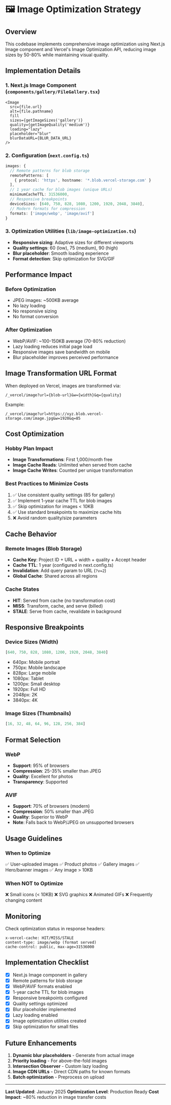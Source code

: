 # 🖼️ Image Optimization Strategy

## Overview

This codebase implements comprehensive image optimization using Next.js Image component and Vercel's Image Optimization API, reducing image sizes by 50-80% while maintaining visual quality.

## Implementation Details

### 1. **Next.js Image Component** (`components/gallery/FileGallery.tsx`)
```tsx
<Image
  src={file.url}
  alt={file.pathname}
  fill
  sizes={getImageSizes('gallery')}
  quality={getImageQuality('medium')}
  loading="lazy"
  placeholder="blur"
  blurDataURL={BLUR_DATA_URL}
/>
```

### 2. **Configuration** (`next.config.ts`)
```typescript
images: {
  // Remote patterns for blob storage
  remotePatterns: [
    { protocol: 'https', hostname: '*.blob.vercel-storage.com' }
  ],
  // 1 year cache for blob images (unique URLs)
  minimumCacheTTL: 31536000,
  // Responsive breakpoints
  deviceSizes: [640, 750, 828, 1080, 1200, 1920, 2048, 3840],
  // Modern formats for compression
  formats: ['image/webp', 'image/avif']
}
```

### 3. **Optimization Utilities** (`lib/image-optimization.ts`)
- **Responsive sizing**: Adaptive sizes for different viewports
- **Quality settings**: 60 (low), 75 (medium), 90 (high)
- **Blur placeholder**: Smooth loading experience
- **Format detection**: Skip optimization for SVG/GIF

## Performance Impact

### Before Optimization
- JPEG images: ~500KB average
- No lazy loading
- No responsive sizing
- No format conversion

### After Optimization
- WebP/AVIF: ~100-150KB average (70-80% reduction)
- Lazy loading reduces initial page load
- Responsive images save bandwidth on mobile
- Blur placeholder improves perceived performance

## Image Transformation URL Format

When deployed on Vercel, images are transformed via:
```
/_vercel/image?url={blob-url}&w={width}&q={quality}
```

Example:
```
/_vercel/image?url=https://xyz.blob.vercel-storage.com/image.jpg&w=1920&q=85
```

## Cost Optimization

### Hobby Plan Impact
- **Image Transformations**: First 1,000/month free
- **Image Cache Reads**: Unlimited when served from cache
- **Image Cache Writes**: Counted per unique transformation

### Best Practices to Minimize Costs
1. ✅ Use consistent quality settings (85 for gallery)
2. ✅ Implement 1-year cache TTL for blob images
3. ✅ Skip optimization for images < 10KB
4. ✅ Use standard breakpoints to maximize cache hits
5. ❌ Avoid random quality/size parameters

## Cache Behavior

### Remote Images (Blob Storage)
- **Cache Key**: Project ID + URL + width + quality + Accept header
- **Cache TTL**: 1 year (configured in next.config.ts)
- **Invalidation**: Add query param to URL (`?v=2`)
- **Global Cache**: Shared across all regions

### Cache States
- **HIT**: Served from cache (no transformation cost)
- **MISS**: Transform, cache, and serve (billed)
- **STALE**: Serve from cache, revalidate in background

## Responsive Breakpoints

### Device Sizes (Width)
```typescript
[640, 750, 828, 1080, 1200, 1920, 2048, 3840]
```
- 640px: Mobile portrait
- 750px: Mobile landscape
- 828px: Large mobile
- 1080px: Tablet
- 1200px: Small desktop
- 1920px: Full HD
- 2048px: 2K
- 3840px: 4K

### Image Sizes (Thumbnails)
```typescript
[16, 32, 48, 64, 96, 128, 256, 384]
```

## Format Selection

### WebP
- **Support**: 95% of browsers
- **Compression**: 25-35% smaller than JPEG
- **Quality**: Excellent for photos
- **Transparency**: Supported

### AVIF
- **Support**: 70% of browsers (modern)
- **Compression**: 50% smaller than JPEG
- **Quality**: Superior to WebP
- **Note**: Falls back to WebP/JPEG on unsupported browsers

## Usage Guidelines

### When to Optimize
✅ User-uploaded images
✅ Product photos
✅ Gallery images
✅ Hero/banner images
✅ Any image > 10KB

### When NOT to Optimize
❌ Small icons (< 10KB)
❌ SVG graphics
❌ Animated GIFs
❌ Frequently changing content

## Monitoring

Check optimization status in response headers:
```
x-vercel-cache: HIT/MISS/STALE
content-type: image/webp (format served)
cache-control: public, max-age=31536000
```

## Implementation Checklist

- [x] Next.js Image component in gallery
- [x] Remote patterns for blob storage
- [x] WebP/AVIF formats enabled
- [x] 1-year cache TTL for blob images
- [x] Responsive breakpoints configured
- [x] Quality settings optimized
- [x] Blur placeholder implemented
- [x] Lazy loading enabled
- [x] Image optimization utilities created
- [x] Skip optimization for small files

## Future Enhancements

1. **Dynamic blur placeholders** - Generate from actual image
2. **Priority loading** - For above-the-fold images
3. **Intersection Observer** - Custom lazy loading
4. **Image CDN URLs** - Direct CDN paths for known formats
5. **Batch optimization** - Preprocess on upload

---

**Last Updated**: January 2025
**Optimization Level**: Production Ready
**Cost Impact**: ~80% reduction in image transfer costs